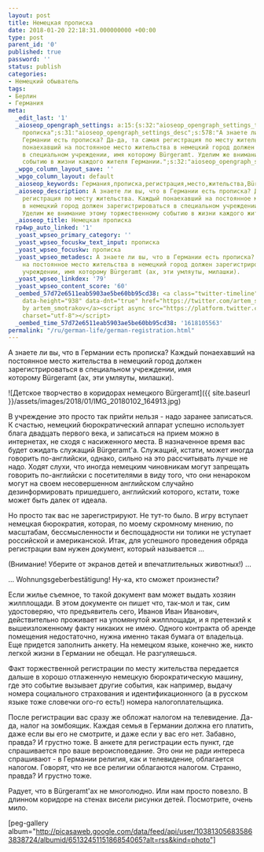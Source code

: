 ```yaml
---
layout: post
title: Немецкая прописка
date: 2018-01-20 22:18:31.000000000 +00:00
type: post
parent_id: '0'
published: true
password: ''
status: publish
categories:
- Немецкий обыватель
tags:
- Берлин
- Германия
meta:
  _edit_last: '1'
  _aioseop_opengraph_settings: a:15:{s:32:"aioseop_opengraph_settings_title";s:33:"Немецкая
    прописка";s:31:"aioseop_opengraph_settings_desc";s:578:"А знаете ли вы, что в
    Германии есть прописка? Да-да, та самая регистрация по месту жительства. Каждый
    понаехавший на постоянное место жительства в немецкий город должен зарегистрироваться
    в специальном учреждении, имя которому Bürgeramt. Уделим же внимание этому торжественному
    событию в жизни каждого жителя Германии.";s:32:"aioseop_opengraph_settings_image";s:90:"/wp-content/uploads/2018/01/IMG_20180102_164913-1024x576.jpg";s:36:"aioseop_opengraph_settings_customimg";s:0:"";s:37:"aioseop_opengraph_settings_imagewidth";s:0:"";s:38:"aioseop_opengraph_settings_imageheight";s:0:"";s:32:"aioseop_opengraph_settings_video";s:0:"";s:37:"aioseop_opengraph_settings_videowidth";s:0:"";s:38:"aioseop_opengraph_settings_videoheight";s:0:"";s:35:"aioseop_opengraph_settings_category";s:7:"article";s:34:"aioseop_opengraph_settings_section";s:0:"";s:30:"aioseop_opengraph_settings_tag";s:82:"Германия,Берлин,прописка,регистрация,налоги";s:34:"aioseop_opengraph_settings_setcard";s:7:"summary";s:44:"aioseop_opengraph_settings_customimg_twitter";s:0:"";s:44:"aioseop_opengraph_settings_customimg_checker";s:1:"0";}
  _wpgo_column_layout_save: ''
  _wpgo_column_layout: default
  _aioseop_keywords: Германия,прописка,регистрация,место,жительства,Bürgeramt,служащий,налог,телевидение,религия
  _aioseop_description: А знаете ли вы, что в Германии есть прописка? Да-да, та самая
    регистрация по месту жительства. Каждый понаехавший на постоянное место жительства
    в немецкий город должен зарегистрироваться в специальном учреждении, имя которому Bürgeramt.
    Уделим же внимание этому торжественному событию в жизни каждого жителя Германии.
  _aioseop_title: Немецкая прописка
  rp4wp_auto_linked: '1'
  _yoast_wpseo_primary_category: ''
  _yoast_wpseo_focuskw_text_input: прописка
  _yoast_wpseo_focuskw: прописка
  _yoast_wpseo_metadesc: А знаете ли вы, что в Германии есть прописка? Каждый понаехавший
    на постоянное место жительства в немецкий город должен зарегистрироваться в специальном
    учреждении, имя которому Bürgeramt (ах, эти умляуты, милашки).
  _yoast_wpseo_linkdex: '79'
  _yoast_wpseo_content_score: '60'
  _oembed_57d72e6511eab5903ae5be60bb95cd38: <a class="twitter-timeline" data-width="625"
    data-height="938" data-dnt="true" href="https://twitter.com/artem_smotrakov?ref_src=twsrc%5Etfw">Tweets
    by artem_smotrakov</a><script async src="https://platform.twitter.com/widgets.js"
    charset="utf-8"></script>
  _oembed_time_57d72e6511eab5903ae5be60bb95cd38: '1618105563'
permalink: "/ru/german-life/german-registration.html"
---
```

А знаете ли вы, что в Германии есть прописка? Каждый понаехавший на постоянное место жительства в немецкий город должен зарегистрироваться в специальном учреждении, имя которому&nbsp;Bürgeramt (ах, эти умляуты, милашки).

![Детское творчество в коридорах немецкого Bürgeramt]({{ site.baseurl }}/assets/images/2018/01/IMG_20180102_164913.jpg)



В учреждение это просто так прийти нельзя - надо заранее записаться. К счастью, немецкий бюрократический аппарат успешно использует блага двадцать первого века, и записаться на прием можно в интернетах, не сходя с насиженного места. В назначенное время вас будет ожидать служащий&nbsp;Bürgeramt'а. Служащий, кстати, может иногда говорить по-английски, однако, сильно на это рассчитывать лучше не надо. Ходят слухи, что иногда немецким чиновникам могут запрещать говорить по-английски с посетителями в виду того, что они ненароком могут на своем несовершенном английском случайно дезинформировать пришедшего, английский которого, кстати, тоже может быть далек от идеала.

Но просто так вас не зарегистрируют. Не тут-то было. В игру вступает немецкая бюрократия, которая, по моему скромному мнению, по масштабам, бессмысленности и беспощадности ни толики не уступает российской и американской. Итак, для успешного проведения обряда регистрации вам нужен документ, который называется ...

(Внимание! Уберите от экранов детей и впечатлительных животных!) ...

... Wohnungsgeberbestätigung! Ну-ка, кто сможет произнести?

Если жилье съемное, то такой документ вам может выдать хозяин жилплощади. В этом документе он пишет что, так-мол и так, сим удостоверяю, что предъявитель сего, Иванов Иван Иванович, действительно проживает на упомянутой жилплощади, и я претензий к вышеизложенному факту никаких не имею. Одного контракта об аренде помещения недостаточно, нужна именно такая бумага от владельца. Еще придется заполнить анкету. На немецком языке, конечно же, никто легкой жизни в Германии не обещал. Не разгуляешься.

Факт торжественной регистрации по месту жительства передается дальше в хорошо отлаженную немецкую бюрократическую машину, где это событие вызывает другие события, как например, выдачу номера социального страхования и идентификационного (а в русском языке тоже словечки ого-го есть!) номера налогоплательщика.

После регистрации вас сразу же обложат налогом на телевидение. Да-да, налог на зомбоящик. Каждая семья в Германии должна его платить, даже если вы его не смотрите, и даже если у вас его нет. Забавно, правда? И грустно тоже. В анкете для регистрации есть пункт, где спрашивается про ваше вероисповедание. Это они не ради интереса спрашивают - в Германии религия, как и телевидение, облагается налогом. Говорят, что не все религии облагаются налогом. Странно, правда? И грустно тоже.

Радует, что в&nbsp;Bürgeramt'ах не многолюдно. Или нам просто повезло. В длинном коридоре на стенах висели рисунки детей. Посмотрите, очень мило.

[peg-gallery album="http://picasaweb.google.com/data/feed/api/user/103813056835863838724/albumid/6513245115186854065?alt=rss&kind=photo"]


